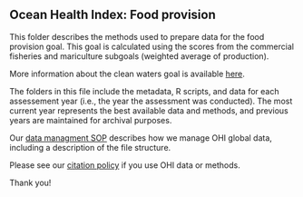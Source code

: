 ## Ocean Health Index: Food provision

This folder describes the methods used to prepare data for the food provision goal.  This goal is calculated using the scores from the commercial fisheries and mariculture subgoals (weighted average of production).

More information about the clean waters goal is available [here](http://ohi-science.org/goals/#food-provision).

The folders in this file include the metadata, R scripts, and data for each assessement year (i.e., the year the assessment was conducted).  The most current year represents the best available data and methods, and previous years are maintained for archival purposes.

Our [data managment SOP](https://rawgit.com/OHI-Science/ohiprep/master/src/dataOrganization_SOP.html) describes how we manage OHI global data, including a description of the file structure.

Please see our [citation policy](http://ohi-science.org/citation-policy/) if you use OHI data or methods.

Thank you!
